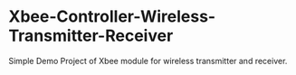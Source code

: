 # Xbee-Controller-Wireless-Transmitter-Receiver
Simple Demo Project of Xbee module for wireless transmitter and receiver.
